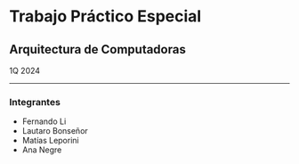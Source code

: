 # Trabajo Práctico Especial # 
## Arquitectura de Computadoras ## 
1Q 2024
***
### Integrantes ###
* Fernando Li
* Lautaro Bonseñor
* Matías Leporini
* Ana Negre
